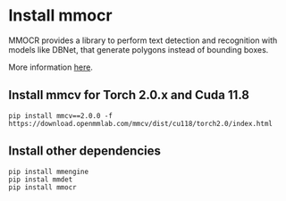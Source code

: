 # Install mmocr
MMOCR provides a library to perform text detection and recognition with models like DBNet, that generate polygons instead of bounding boxes.

More information [here](https://mmocr.readthedocs.io/en/dev-1.x/user_guides/inference.html).
## Install mmcv for Torch 2.0.x and Cuda 11.8
```shell
pip install mmcv==2.0.0 -f https://download.openmmlab.com/mmcv/dist/cu118/torch2.0/index.html
```
## Install other dependencies
```shell
pip install mmengine
pip instal mmdet
pip install mmocr
```